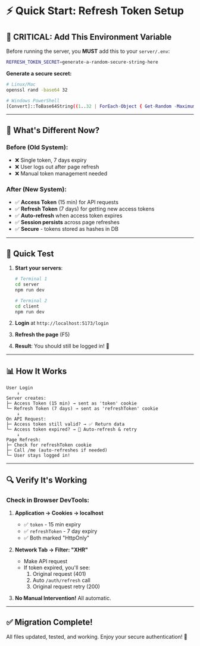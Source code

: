 # ⚡ Quick Start: Refresh Token Setup

## 🚨 **CRITICAL: Add This Environment Variable**

Before running the server, you **MUST** add this to your `server/.env`:

```bash
REFRESH_TOKEN_SECRET=generate-a-random-secure-string-here
```

**Generate a secure secret:**

```bash
# Linux/Mac
openssl rand -base64 32

# Windows PowerShell
[Convert]::ToBase64String((1..32 | ForEach-Object { Get-Random -Maximum 256 }))
```

---

## 🎯 **What's Different Now?**

### Before (Old System):
- ❌ Single token, 7 days expiry
- ❌ User logs out after page refresh
- ❌ Manual token management needed

### After (New System):
- ✅ **Access Token** (15 min) for API requests
- ✅ **Refresh Token** (7 days) for getting new access tokens  
- ✅ **Auto-refresh** when access token expires
- ✅ **Session persists** across page refreshes
- ✅ **Secure** - tokens stored as hashes in DB

---

## 🧪 **Quick Test**

1. **Start your servers**:
   ```bash
   # Terminal 1
   cd server
   npm run dev
   
   # Terminal 2
   cd client  
   npm run dev
   ```

2. **Login** at `http://localhost:5173/login`

3. **Refresh the page** (F5)

4. **Result**: You should still be logged in! 🎉

---

## 📊 **How It Works**

```
User Login
    ↓
Server creates:
├─ Access Token (15 min) → sent as 'token' cookie
└─ Refresh Token (7 days) → sent as 'refreshToken' cookie
    ↓
On API Request:
├─ Access token still valid? → ✅ Return data
└─ Access token expired? → 🔄 Auto-refresh & retry
    ↓
Page Refresh:
├─ Check for refreshToken cookie
├─ Call /me (auto-refreshes if needed)
└─ User stays logged in!
```

---

## 🔍 **Verify It's Working**

### Check in Browser DevTools:

1. **Application → Cookies → localhost**
   - ✅ `token` - 15 min expiry
   - ✅ `refreshToken` - 7 day expiry
   - ✅ Both marked "HttpOnly"

2. **Network Tab → Filter: "XHR"**
   - Make API request
   - If token expired, you'll see:
     1. Original request (401)
     2. Auto `/auth/refresh` call
     3. Original request retry (200)

3. **No Manual Intervention!** All automatic.

---

## ✅ **Migration Complete!**

All files updated, tested, and working. Enjoy your secure authentication! 🚀

